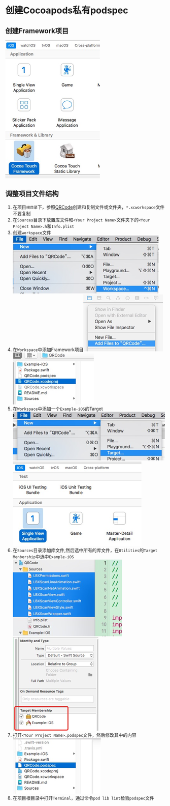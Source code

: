 # 创建Cocoapods私有podspec

## 创建Framework项目
![创建Framework](Resource/私有podspec/创建Framework截图.png)

## 调整项目文件结构

1. 在项目`根目录`下，参照[QRCode](http://192.168.27.208:8181/software-department-2/iOS.Swift.Library.QRCode)创建和复制文件或文件夹，`*.xcworkspace`文件不要复制
2. 在`Sources`目录下放置库文件和`<Your Project Name>`文件夹下的`<Your Project Name>.h`和`Info.plist`
3. 创建`workspace`文件![创建Workspace](Resource/私有podspec/创建workspace.png)
4. 在`Workspace`中添加Framework项目![workspace添加1](Resource/私有podspec/workspace添加项目1.png)![workspace添加2](Resource/私有podspec/workspace添加项目2.png)
5. 在`Workspace`中添加一个`Example-iOS`的Target![workspace添加Target1](Resource/私有podspec/workspace创建Target1.png)![workspace添加Target2](Resource/私有podspec/workspace创建Target2.png)
6. 在`Sources`目录添加库文件,然后选中所有的库文件，在`Utilities`的`Target Menbership`中选中`Example-iOS`![选中库文件](Resource/私有podspec/选中库文件.png)![选中Targets](Resource/私有podspec/选中Targets.png)
7. 打开`<Your Project Name>.podspec`文件，然后修改其中的内容![打开podspec](Resource/私有podspec/打开podspec.png)
8. 在项目根目录中打开`Terminal`，通过命令`pod lib lint`检验`podspec`文件


